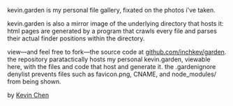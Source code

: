 kevin.garden is my personal file gallery, fixated on the photos i've taken.

kevin.garden is also a mirror image of the underlying directory that hosts it:<br>
html pages are generated by a program that crawls every file and parses<br>
their actual finder positions within the directory.

view—and feel free to fork—the source code at [github.com/inchkev/garden](https://github.com/inchkev/garden).<br>
the repository paratactically hosts my personal kevin.garden, viewable<br>
here, with the files and code that host and generate it. the .gardenignore<br>
denylist prevents files such as favicon.png, CNAME, and node_modules/<br>
from being shown.

by [Kevin Chen](https://kevinnchen.com)
